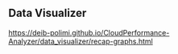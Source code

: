 ## Data Visualizer
https://deib-polimi.github.io/CloudPerformance-Analyzer/data_visualizer/recap-graphs.html 

